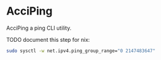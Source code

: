 # AcciPing

AcciPing a ping CLI utility.

TODO document this step for nix:

```sh
sudo sysctl -w net.ipv4.ping_group_range="0 2147483647"
```